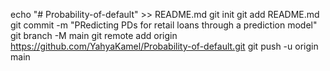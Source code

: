echo "# Probability-of-default" >> README.md
git init
git add README.md
git commit -m "PRedicting PDs for retail loans through a prediction model"
git branch -M main
git remote add origin https://github.com/YahyaKamel/Probability-of-default.git
git push -u origin main
